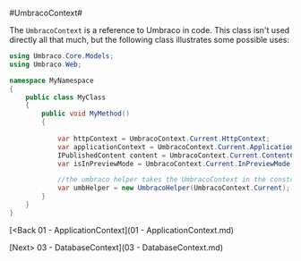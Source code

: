 #UmbracoContext#

The `UmbracoContext` is a reference to Umbraco in code.  This class isn't used directly all that much, but the following class illustrates some possible uses:

```c#
using Umbraco.Core.Models;
using Umbraco.Web;

namespace MyNamespace
{
    public class MyClass
    {
        public void MyMethod()
        {
             
            var httpContext = UmbracoContext.Current.HttpContext;
            var applicationContext = UmbracoContext.Current.Application;
            IPublishedContent content = UmbracoContext.Current.ContentCache.GetById(1234);
            var isInPreviewMode = UmbracoContext.Current.InPreviewMode;

            //the umbraco helper takes the UmbracoContext in the constructor
            var umbHelper = new UmbracoHelper(UmbracoContext.Current);
        }
    }
}
```

[<Back 01 - ApplicationContext](01 - ApplicationContext.md)

[Next> 03 - DatabaseContext](03 - DatabaseContext.md)
